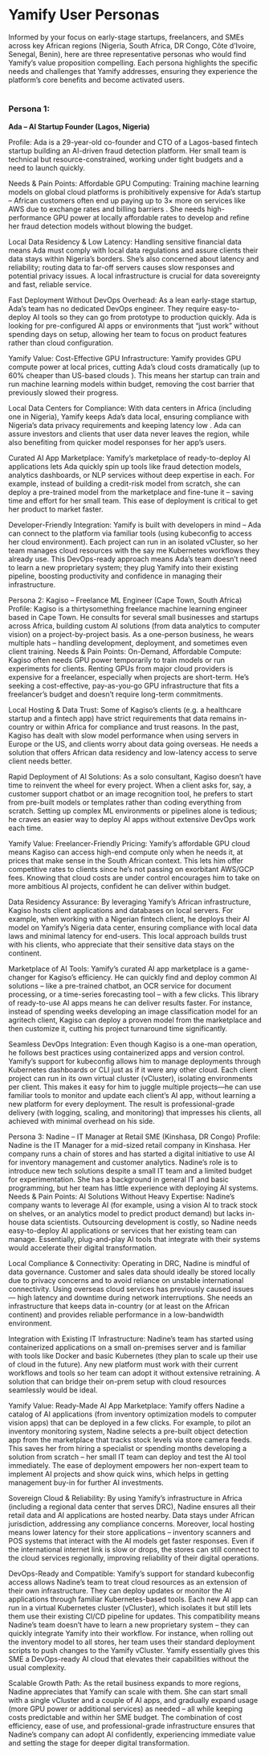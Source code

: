 # Yamify User Personas

Informed by your focus on early-stage startups, freelancers, and SMEs across key African regions (Nigeria, South Africa, DR Congo, Côte d’Ivoire, Senegal, Benin), here are three representative personas who would find Yamify’s value proposition compelling. Each persona highlights the specific needs and challenges that Yamify addresses, ensuring they experience the platform’s core benefits and become activated users.
#

### Persona 1: 
 
**Ada – AI Startup Founder (Lagos, Nigeria)**

Profile: Ada is a 29-year-old co-founder and CTO of a Lagos-based fintech startup building an AI-driven fraud detection platform. Her small team is technical but resource-constrained, working under tight budgets and a need to launch quickly.

Needs & Pain Points:
Affordable GPU Computing: Training machine learning models on global cloud platforms is prohibitively expensive for Ada’s startup – African customers often end up paying up to 3× more on services like AWS due to exchange rates and billing barriers . She needs high-performance GPU power at locally affordable rates to develop and refine her fraud detection models without blowing the budget.


Local Data Residency & Low Latency: Handling sensitive financial data means Ada must comply with local data regulations and assure clients their data stays within Nigeria’s borders. She’s also concerned about latency and reliability; routing data to far-off servers causes slow responses and potential privacy issues. A local infrastructure is crucial for data sovereignty and fast, reliable service.


Fast Deployment Without DevOps Overhead: As a lean early-stage startup, Ada’s team has no dedicated DevOps engineer. They require easy-to-deploy AI tools so they can go from prototype to production quickly. Ada is looking for pre-configured AI apps or environments that “just work” without spending days on setup, allowing her team to focus on product features rather than cloud configuration.


Yamify Value:
Cost-Effective GPU Infrastructure: Yamify provides GPU compute power at local prices, cutting Ada’s cloud costs dramatically (up to 60% cheaper than US-based clouds ). This means her startup can train and run machine learning models within budget, removing the cost barrier that previously slowed their progress.


Local Data Centers for Compliance: With data centers in Africa (including one in Nigeria), Yamify keeps Ada’s data local, ensuring compliance with Nigeria’s data privacy requirements and keeping latency low . Ada can assure investors and clients that user data never leaves the region, while also benefiting from quicker model responses for her app’s users.


Curated AI App Marketplace: Yamify’s marketplace of ready-to-deploy AI applications lets Ada quickly spin up tools like fraud detection models, analytics dashboards, or NLP services without deep expertise in each. For example, instead of building a credit-risk model from scratch, she can deploy a pre-trained model from the marketplace and fine-tune it – saving time and effort for her small team. This ease of deployment is critical to get her product to market faster.


Developer-Friendly Integration: Yamify is built with developers in mind – Ada can connect to the platform via familiar tools (using kubeconfig to access her cloud environment). Each project can run in an isolated vCluster, so her team manages cloud resources with the say me Kubernetes workflows they already use. This DevOps-ready approach means Ada’s team doesn’t need to learn a new proprietary system; they plug Yamify into their existing pipeline, boosting productivity and confidence in managing their infrastructure.


Persona 2: 
Kagiso – Freelance ML Engineer (Cape Town, South Africa)
Profile: Kagiso is a  thirtysomething freelance machine learning engineer based in Cape Town. He consults for several small businesses and startups across Africa, building custom AI solutions (from data analytics to computer vision) on a project-by-project basis. As a one-person business, he wears multiple hats – handling development, deployment, and sometimes even client training.
Needs & Pain Points:
On-Demand, Affordable Compute: Kagiso often needs GPU power temporarily to train models or run experiments for clients. Renting GPUs from major cloud providers is expensive for a freelancer, especially when projects are short-term. He’s seeking a cost-effective, pay-as-you-go GPU infrastructure that fits a freelancer’s budget and doesn’t require long-term commitments.


Local Hosting & Data Trust: Some of Kagiso’s clients (e.g. a healthcare startup and a fintech app) have strict requirements that data remains in-country or within Africa for compliance and trust reasons. In the past, Kagiso has dealt with slow model performance when using servers in Europe or the US, and clients worry about data going overseas. He needs a solution that offers African data residency and low-latency access to serve client needs better.


Rapid Deployment of AI Solutions: As a solo consultant, Kagiso doesn’t have time to reinvent the wheel for every project. When a client asks for, say, a customer support chatbot or an image recognition tool, he prefers to start from pre-built models or templates rather than coding everything from scratch. Setting up complex ML environments or pipelines alone is tedious; he craves an easier way to deploy AI apps without extensive DevOps work each time.


Yamify Value:
Freelancer-Friendly Pricing: Yamify’s affordable GPU cloud means Kagiso can access high-end compute only when he needs it, at prices that make sense in the South African context. This lets him offer competitive rates to clients since he’s not passing on exorbitant AWS/GCP fees. Knowing that cloud costs are under control encourages him to take on more ambitious AI projects, confident he can deliver within budget.


Data Residency Assurance: By leveraging Yamify’s African infrastructure, Kagiso hosts client applications and databases on local servers. For example, when working with a Nigerian fintech client, he deploys their AI model on Yamify’s Nigeria data center, ensuring compliance with local data laws and minimal latency for end-users. This local approach builds trust with his clients, who appreciate that their sensitive data stays on the continent.


Marketplace of AI Tools: Yamify’s curated AI app marketplace is a game-changer for Kagiso’s efficiency. He can quickly find and deploy common AI solutions – like a pre-trained chatbot, an OCR service for document processing, or a time-series forecasting tool – with a few clicks. This library of ready-to-use AI apps means he can deliver results faster. For instance, instead of spending weeks developing an image classification model for an agritech client, Kagiso can deploy a proven model from the marketplace and then customize it, cutting his project turnaround time significantly.


Seamless DevOps Integration: Even though Kagiso is a one-man operation, he follows best practices using containerized apps and version control. Yamify’s support for kubeconfig allows him to manage deployments through Kubernetes dashboards or CLI just as if it were any other cloud. Each client project can run in its own virtual cluster (vCluster), isolating environments per client. This makes it easy for him to juggle multiple projects—he can use familiar tools to monitor and update each client’s AI app, without learning a new platform for every deployment. The result is professional-grade delivery (with logging, scaling, and monitoring) that impresses his clients, all achieved with minimal overhead on his side.


Persona 3: 
Nadine – IT Manager at Retail SME (Kinshasa, DR Congo)
Profile: Nadine is the IT Manager for a mid-sized retail company in Kinshasa. Her company runs a chain of stores and has started a digital initiative to use AI for inventory management and customer analytics. Nadine’s role is to introduce new tech solutions despite a small IT team and a limited budget for experimentation. She has a background in general IT and basic programming, but her team has little experience with deploying AI systems.
Needs & Pain Points:
AI Solutions Without Heavy Expertise: Nadine’s company wants to leverage AI (for example, using a vision AI to track stock on shelves, or an analytics model to predict product demand) but lacks in-house data scientists. Outsourcing development is costly, so Nadine needs easy-to-deploy AI applications or services that her existing team can manage. Essentially, plug-and-play AI tools that integrate with their systems would accelerate their digital transformation.


Local Compliance & Connectivity: Operating in DRC, Nadine is mindful of data governance. Customer and sales data should ideally be stored locally due to privacy concerns and to avoid reliance on unstable international connectivity. Using overseas cloud services has previously caused issues — high latency and downtime during network interruptions. She needs an infrastructure that keeps data in-country (or at least on the African continent) and provides reliable performance in a low-bandwidth environment.


Integration with Existing IT Infrastructure: Nadine’s team has started using containerized applications on a small on-premises server and is familiar with tools like Docker and basic Kubernetes (they plan to scale up their use of cloud in the future). Any new platform must work with their current workflows and tools so her team can adopt it without extensive retraining. A solution that can bridge their on-prem setup with cloud resources seamlessly would be ideal.


Yamify Value:
Ready-Made AI App Marketplace: Yamify offers Nadine a catalog of AI applications (from inventory optimization models to computer vision apps) that can be deployed in a few clicks. For example, to pilot an inventory monitoring system, Nadine selects a pre-built object detection app from the marketplace that tracks stock levels via store camera feeds. This saves her from hiring a specialist or spending months developing a solution from scratch – her small IT team can deploy and test the AI tool immediately. The ease of deployment empowers her non-expert team to implement AI projects and show quick wins, which helps in getting management buy-in for further AI investments.


Sovereign Cloud & Reliability: By using Yamify’s infrastructure in Africa (including a regional data center that serves DRC), Nadine ensures all their retail data and AI applications are hosted nearby. Data stays under African jurisdiction, addressing any compliance concerns. Moreover, local hosting means lower latency for their store applications – inventory scanners and POS systems that interact with the AI models get faster responses. Even if the international internet link is slow or drops, the stores can still connect to the cloud services regionally, improving reliability of their digital operations.


DevOps-Ready and Compatible: Yamify’s support for standard kubeconfig access allows Nadine’s team to treat cloud resources as an extension of their own infrastructure. They can deploy updates or monitor the AI applications through familiar Kubernetes-based tools. Each new AI app can run in a virtual Kubernetes cluster (vCluster), which isolates it but still lets them use their existing CI/CD pipeline for updates. This compatibility means Nadine’s team doesn’t have to learn a new proprietary system – they can quickly integrate Yamify into their workflow. For instance, when rolling out the inventory model to all stores, her team uses their standard deployment scripts to push changes to the Yamify vCluster. Yamify essentially gives this SME a DevOps-ready AI cloud that elevates their capabilities without the usual complexity.


Scalable Growth Path: As the retail business expands to more regions, Nadine appreciates that Yamify can scale with them. She can start small with a single vCluster and a couple of AI apps, and gradually expand usage (more GPU power or additional services) as needed – all while keeping costs predictable and within her SME budget. The combination of cost efficiency, ease of use, and professional-grade infrastructure ensures that Nadine’s company can adopt AI confidently, experiencing immediate value and setting the stage for deeper digital transformation.



